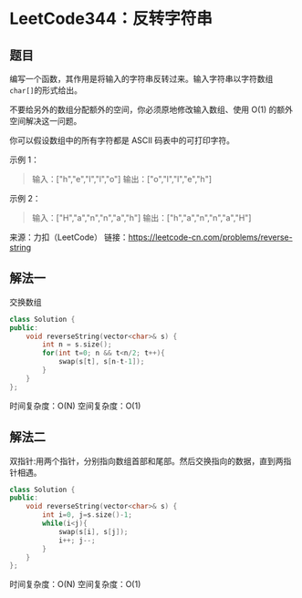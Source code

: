 # LeetCode344：反转字符串

## 题目

编写一个函数，其作用是将输入的字符串反转过来。输入字符串以字符数组`char[]`的形式给出。

不要给另外的数组分配额外的空间，你必须原地修改输入数组、使用 O(1) 的额外空间解决这一问题。

你可以假设数组中的所有字符都是 ASCII 码表中的可打印字符。

 

示例 1：

> 输入：["h","e","l","l","o"]
> 输出：["o","l","l","e","h"]

示例 2：

> 输入：["H","a","n","n","a","h"]
> 输出：["h","a","n","n","a","H"]

来源：力扣（LeetCode）
链接：https://leetcode-cn.com/problems/reverse-string

## 解法一
交换数组

```cpp
class Solution {
public:
    void reverseString(vector<char>& s) {
        int n = s.size();
        for(int t=0; n && t<n/2; t++){
            swap(s[t], s[n-t-1]);
        }
    }
};
```
时间复杂度：O(N)
空间复杂度：O(1)

## 解法二
双指针:用两个指针，分别指向数组首部和尾部。然后交换指向的数据，直到两指针相遇。

```cpp
class Solution {
public:
    void reverseString(vector<char>& s) {
        int i=0, j=s.size()-1;
        while(i<j){
            swap(s[i], s[j]);
            i++; j--;
        }
    }
};
```
时间复杂度：O(N)
空间复杂度：O(1)